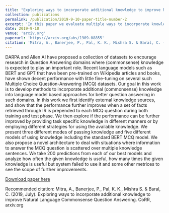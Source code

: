 ```yaml
---
title: "Exploring ways to incorporate additional knowledge to improve Natural Language Commonsense Question Answering"
collection: publications
permalink: /publication/2019-9-10-paper-title-number-2
excerpt: 'In this paper we evaluate multiple ways to incorporate knowledge in large Neural Language Models.'
date: 2019-9-10
venue: 'arxiv.org'
paperurl: 'https://arxiv.org/abs/1909.08855'
citation: 'Mitra, A., Banerjee, P., Pal, K. K., Mishra S. & Baral, C. (2019, July). Exploring ways to incorporate additional knowledge to improve Natural Language Commonsense Question Answering. CoRR, arxiv.org'
---
```

DARPA and Allen AI have proposed a collection of datasets to encourage research in Question Answering domains where (commonsense) knowledge is expected to play an important role. Recent language models such as BERT and GPT that have been pre-trained on Wikipedia articles and books, have shown decent performance with little fine-tuning on several such Multiple Choice Question-Answering (MCQ) datasets. Our goal in this work is to develop methods to incorporate additional (commonsense) knowledge into language model based approaches for better question answering in such domains. In this work we first identify external knowledge sources, and show that the performance further improves when a set of facts retrieved through IR is prepended to each MCQ question during both training and test phase. We then explore if the performance can be further improved by providing task specific knowledge in different manners or by employing different strategies for using the available knowledge. We present three different modes of passing knowledge and five different models of using knowledge including the standard BERT MCQ model. We also propose a novel architecture to deal with situations where information to answer the MCQ question is scattered over multiple knowledge sentences. We take 200 predictions from each of our best models and analyze how often the given knowledge is useful, how many times the given knowledge is useful but system failed to use it and some other metrices to see the scope of further improvements.

[Download paper here](https://arxiv.org/abs/1909.08855)

Recommended citation: Mitra, A., Banerjee, P., Pal, K. K., Mishra S. & Baral, C. (2019, July). Exploring ways to incorporate additional knowledge to improve Natural Language Commonsense Question Answering. CoRR, arxiv.org